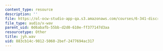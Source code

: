 ```yaml
---
content_type: resource
description: ''
file: https://ol-ocw-studio-app-qa.s3.amazonaws.com/courses/6-341-discrete-time-signal-processing-fall-2005/883cb14c981250602bef2477694ac317_jyh.wav
file_type: audio/x-wav
parent_uid: 0d6abafb-55bb-d2d0-610e-ff377147d3aa
resourcetype: Other
title: jyh.wav
uid: 883cb14c-9812-5060-2bef-2477694ac317
---
```


